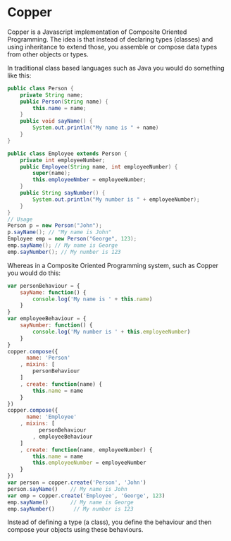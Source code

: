 Copper
======

Copper is a Javascript implementation of Composite Oriented Programming.
The idea is that instead of declaring types (classes) and using
inheritance to extend those, you assemble or compose data types
from other objects or types.

In traditional class based languages such as Java you would do
something like this:
```java
public class Person {
    private String name;
    public Person(String name) {
        this.name = name;
    }
    public void sayName() {
        System.out.println("My name is " + name)
    }
}

public class Employee extends Person {
    private int employeeNumber;
    public Employee(String name, int employeeNumber) {
        super(name);
        this.employeeNmber = employeeNumber;
    }
    public String sayNumber() {
        System.out.println("My number is " + employeeNumber);
    }
}
// Usage
Person p = new Person("John");
p.sayName(); // "My name is John"
Employee emp = new Person("George", 123);
emp.sayName(); // My name is George
emp.sayNumber(); // My number is 123
```

Whereas in a Composite Oriented Programming system, such as Copper
you would do this:

```javascript
var personBehaviour = {
    sayName: function() {
        console.log('My name is ' + this.name)
    }
}
var employeeBehaviour = {
    sayNumber: function() {
        console.log('My number is ' + this.employeeNumber)
    }
}
copper.compose({
      name: 'Person'
    , mixins: [
        personBehaviour
    ]
    , create: function(name) {
        this.name = name
    }
})
copper.compose({
      name: 'Employee'
    , mixins: [
          personBehaviour
        , employeeBehaviour
    ]
    , create: function(name, employeeNumber) {
        this.name = name
        this.employeeNumber = employeeNumber
    }
})
var person = copper.create('Person', 'John')
person.sayName()    // My name is John
var emp = copper.create('Employee', 'George', 123)
emp.sayName()       // My name is George
emp.sayNumber()      // My number is 123
```

Instead of defining a type (a class), you define the behaviour and then
compose your objects using these behaviours.



